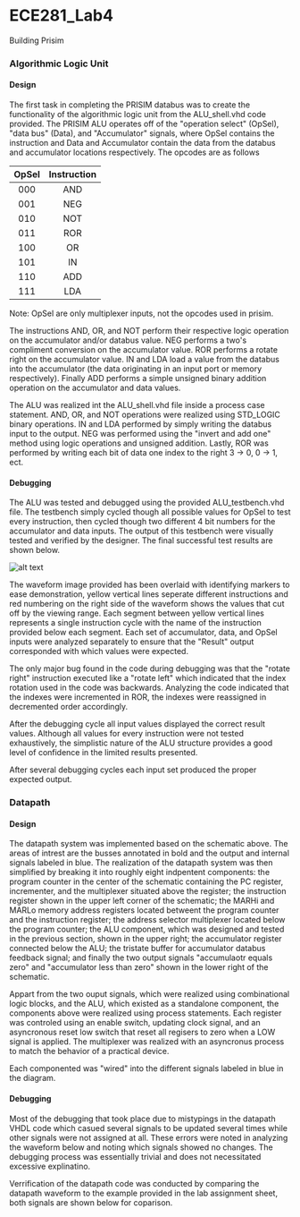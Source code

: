 ECE281_Lab4
===========

Building Prisim

### Algorithmic Logic Unit

#### Design

The first task in completing the PRISIM databus was to create the functionality of the algorithmic logic unit from the ALU_shell.vhd code provided. The PRISIM ALU operates off of the "operation select" (OpSel), "data bus" (Data), and "Accumulator" signals, where OpSel contains the instruction and Data and Accumulator contain the data from the databus and accumulator locations respectively. The opcodes are as follows

|OpSel|Instruction|
|:-:|:-:|
|000|AND|
|001|NEG|
|010|NOT|
|011|ROR|
|100|OR|
|101|IN|
|110|ADD|
|111|LDA|

 Note: OpSel are only multiplexer inputs, not the opcodes used in prisim.
  
The instructions AND, OR, and NOT perform their respective logic operation on the accumulator and/or databus value. NEG performs a two's compliment conversion on the accumulator value. ROR performs a rotate right on the accumulator value. IN and LDA load a value from the databus into the accumulator (the data originating in an input port or memory respectively). Finally ADD performs a simple unsigned binary addition operation on the accumulator and data values.

The ALU was realized int the ALU_shell.vhd file inside a process case statement. AND, OR, and NOT operations were realized using STD_LOGIC binary operations. IN and LDA performed by simply writing the databus input to the output. NEG was performed using the "invert and add one" method using logic operations and unsigned addition. Lastly, ROR was performed by writing each bit of data one index to the right 3 -> 0, 0 -> 1, ect.

#### Debugging

The ALU was tested and debugged using the provided ALU_testbench.vhd file. The testbench simply cycled though all possible values for OpSel to test every instruction, then cycled though two different 4 bit numbers for the accumulator and data inputs. The output of this testbench were visually tested and verified by the designer. The final successful test  results are shown below.

![alt text](https://raw2.github.com/IanGoodbody/ECE281_Lab4/master/ALU_test.jpg "ALU Testbench Waveform")

The waveform image provided has been overlaid with identifying markers to ease demonstration, yellow vertical lines seperate different instructions and red numbering on the right side of the waveform shows the values that cut off by the viewing range. Each segment between yellow vertical lines represents a single instruction cycle with the name of the instruction provided below each segment. Each set of accumulator, data, and OpSel inputs were analyzed separately to ensure that the "Result" output corresponded with which values were expected. 

The only major bug found in the code during debugging was that the "rotate right" instruction executed like a "rotate left" which indicated that the index rotation used in the code was backwards. Analyzing the code indicated that the indexes were incremented in ROR, the indexes were reassigned in decremented order accordingly.

After the debugging cycle all input values displayed the correct result values. Although all values for every instruction were not tested exhaustively, the simplistic nature of the ALU structure provides a good level of confidence in the limited results presented.

After several debugging cycles each input set produced the proper expected output.

### Datapath

#### Design

The datapath system was implemented based on the schematic above. The areas of intrest are the busses annotated in bold and the output and internal signals labeled in blue. The realization of the datapath system was then simplified by breaking it into roughly eight indpentent components: the program counter in the center of the schematic containing the PC register, incrementer, and the multiplexer situated above the register; the instruction register shown in the upper left corner of the schematic; the MARHi and MARLo memory address registers located betweent the program counter and the instruction register; the address selector multiplexer located below the program counter; the ALU component, which was designed and tested in the previous section, shown in the upper right; the accumulator register connected below the ALU; the tristate buffer for accumulator databus feedback signal; and finally the two output signals "accumulaotr equals zero" and "accumulator less than zero" shown in the lower right of the schematic.

Appart from the two ouput signals, which were realized using combinational logic blocks, and the ALU, which existed as a standalone component, the components above were realized using process statements. Each register was controled using an enable switch, updating clock signal, and an asyncronous reset low switch that reset all regisers to zero when a LOW signal is applied. The multiplexer was realized with an asyncronus process to match the behavior of a practical device. 

Each componented was "wired" into the different signals labeled in blue in the diagram.

#### Debugging

Most of the debugging that took place due to mistypings in the datapath VHDL code which casued several signals to be updated several times while other signals were not assigned at all. These errors were noted in analyzing the waveform below and noting which signals showed no changes. The debugging process was essentially trivial and does not necessitated excessive explinatino.

Verrification of the datapath code was conducted by comparing the datapath waveform to the example provided in the lab assignment sheet, both signals are shown below for coparison.
